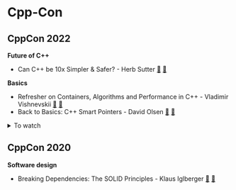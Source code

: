 # Cpp-Con

## CppCon 2022

**Future of C++**

- Can C++ be 10x Simpler & Safer? - Herb Sutter [:cinema:](https://youtu.be/ELeZAKCN4tY) [:scroll:](2022/can_cpp_be_10x_simpler_safer.md)

**Basics**

- Refresher on Containers, Algorithms and Performance in C++ - Vladimir Vishnevskii [:cinema:](https://youtu.be/F4n3ModsWHI) [:scroll:](2022/refresher_on_containers_algo_performance.md)
- Back to Basics: C++ Smart Pointers - David Olsen [:cinema:](https://youtu.be/YokY6HzLkXs) [:scroll:](2022/back_to_basics_c++_smart_pointers.md)


<details><summary markdown="span">To watch</summary>

- (Tooling) How much compilation speedup we will get from C++ Modules: A Case Study
- (Tooling) Back to Basics Debugging
- (Tooling) C++ Dependencies Don’t Have To Be Painful
- (Tooling) import CMake, CMake and C++20 Modules
- (Tooling) Going Beyond Build Distribution
- (Basics) C++ Lambda Idioms
- (Algorithms & Data Structures) Understanding Allocator Impact on Runtime Performance
- (Concurrency) Concurrency TS 2 Use Cases and Future Direction
- (Software design) Back to Basics: Panel
- (Software design) How Microsoft Uses C++ to Deliver Office
- (TMP) Back to Basics Templates
- (TMP) Help! My Codebase has 5 JSON Libraries
- (Basics) Back to Basics Move Semantics
- (Basics) Back to Basics Value Semantics
- (Future of C++) What’s New in C++23
- (Future of C++) C++23 What's in it for You?
- (Algorithms & Data Structures) The Imperatives Must Go
- (Algorithms & Data Structures) Functional Composable Operations with Unix-Style Pipes in C++
- (Future of C++) C++ in Constrained Environments
- (Concurrency) C++20’s Coroutines for Beginners
- (Concurrency) Deciphering Coroutines
- (TMP) High Speed Query Execution with Accelerators and C++
- (Scientific) HPX: A C++ Library for Parallelism and Concurrency
- (Scientific) A Decade of Performance Portability
- (Math & numbers) Principia Mathematica The Foundations of Arithmetic in C++
- (Embedded) Taking a Byte Out of C++
-----------above only the talk on day 1 in [conference schedule](https://cppcon.digital-medium.co.uk/schedule)-----------

</details>

## CppCon 2020

**Software design**

- Breaking Dependencies: The SOLID Principles - Klaus Iglberger [:cinema:](https://youtu.be/Ntraj80qN2k) [:scroll:](2020/breaking_deps_the_solid_principles.md)